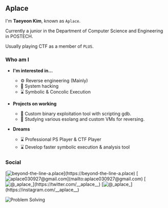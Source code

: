 ## Aplace

I'm **Taeyeon Kim**, known as `Aplace`.

Currently a junior in the Department of Computer Science and Engineering in POSTECH.

Usually playing CTF as a member of `PLUS`.

### Who am I

* **I'm interested in...**
  - ⚙️ Reverse engineering (Mainly)
  - 🔏 System hacking
  - ⌛ Symbolic & Concolic Execution

* **Projects on working**
  - 🔧 Custom binary exploitation tool with scripting gdb.
  - 🤔 Studying various esolang and custom VMs for reversing.

* **Dreams**
  - ⌛ Professional PS Player & CTF Player
  - ⌛ Develop faster symbolic execution & analysis tool

### Social

[![beyond-the-line-a.place](https://img.shields.io/badge/beyond--the--line--a.place-ffc639?style=flat-square&logo=tistory&logoColor="#000000")](https://beyond-the-line-a.place)
[![aplace030927@gmail.com](https://img.shields.io/badge/aplace030927@gmail.com-c71610?style=flat-square&logo=gmail&logoColor="#000000")](mailto:aplace030927@gmail.com)
[![@\__aplace__](https://img.shields.io/badge/@__aplace__-000000?style=flat-square&logo=x&logoColor="#000000")](https://twitter.com/__aplace__)
[![@\__aplace__](https://img.shields.io/badge/@__aplace__-c13584?style=flat-square&logo=instagram&logoColor="#000000")](https://instagram.com/__aplace__)

![Problem Solving](https://solvedac-cards-starcea.paring.moe/profile/Aplace0927?size=200)
